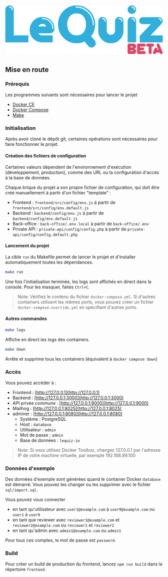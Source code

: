 # <p style="text-align: center"><img src="logo.png" alt="leQuiz.io"></p>

## Mise en route

### Prérequis

Les programmes suivants sont nécessaires pour lancer le projet

- [Docker CE](https://www.docker.com/community-edition)
- [Docker Compose](https://docs.docker.com/compose/install)
- [Make](https://www.gnu.org/software/make/)

### Initialisation

Après avoir cloné le dépôt git, certaines opérations sont nécessaires pour 
faire fonctionner le projet.

#### Création des fichiers de configuration

Certaines valeurs dépendent de l'environnement d'exécution (développement, 
production), comme des URL ou la configuration d'accès à la base de données.

Chaque brique du projet a son propre fichier de configuration, qui doit être créé manuellement à partir 
d'un fichier "template" :

- Frontend : `frontend/src/config/env.js` à partir de `frontend/src/config/env.default.js`
- Backend : `backend/config/env.js` à partir de `backend/config/env.default.js`
- Back-office : `back-office/.env.local` à partir de `back-office/.env`
- Private API : `private-api/config/config.php` à partir de `private-api/config/config.default.php`

#### Lancement du projet

La cible `run` du Makefile permet de lancer le projet et d'installer automatiquement toutes les dépendances.

```bash
make run
```

Une fois l'initialisation terminée, les logs sont affichés en direct dans la console. Pour les masquer, faites `Ctrl+C`.

> Note: Vérifiez le contenu du fichier `docker-compose.yml`. Si d'autres containers utilisent les mêmes ports,
> vous pouvez créer un fichier `docker-compose.override.yml` en spécifiant d'autres ports.

#### Autres commandes

```bash
make logs
```

Affiche en direct les logs des containers.

```bash
make down
```

Arrête et supprime tous les containers (équivalent à `docker compose down`)

### Accès

Vous pouvez accéder à :

- Frontend : [http://127.0.0.1](http://127.0.0.1)
- Backend : [http://127.0.0.1:3000](http://127.0.0.1:3000)
- API privée commune : [http://127.0.0.1:9000](http://127.0.0.1:9000)
- Mailhog : [http://127.0.0.1:8025](http://127.0.0.1:8025)
- adminer : [http://127.0.0.1:8080](http://127.0.0.1:8080)
  - Système : PostgreSQL
  - Host : `database`
  - Utilisateur : `admin`
  - Mot de passe : `admin`
  - Base de données : `lequiz-io`
  
> Note: Si vous utilisez Docker Toolbox, changez 127.0.0.1 par l'adresse IP de votre machine virtuelle, 
> par exemple 192.168.99.100

### Données d'exemple

Des données d'exemple sont générées quand le container Docker `database` est démarré.
Vous pouvez les changer ou les supprimer avec le fichier `sql/import.sql`.

Vous pouvez vous connecter

- en tant qu'utilisateur avec `user1@example.com` à `user9@example.com` ou `user1` à `user9`
- en tant que reviewer avec `reviewer1@example.com` et `reviewer2@example.com` ou `reviewer1` et `reviewer2`
- en tant qu'admin avec `admin1@example.com` ou `admin1`
  
Pour tous ces comptes, le mot de passe est `password`.

### Build

Pour créer un build de production du frontend, lancez `npm run build` dans le répertoire `frontend`.
